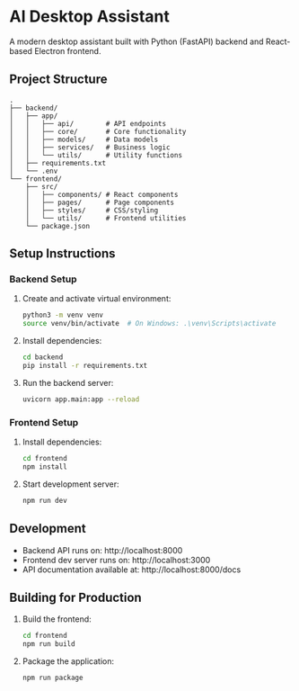 # AI Desktop Assistant

A modern desktop assistant built with Python (FastAPI) backend and React-based Electron frontend.

## Project Structure

```
.
├── backend/
│   ├── app/
│   │   ├── api/        # API endpoints
│   │   ├── core/       # Core functionality
│   │   ├── models/     # Data models
│   │   ├── services/   # Business logic
│   │   └── utils/      # Utility functions
│   ├── requirements.txt
│   └── .env
└── frontend/
    ├── src/
    │   ├── components/ # React components
    │   ├── pages/      # Page components
    │   ├── styles/     # CSS/styling
    │   └── utils/      # Frontend utilities
    └── package.json
```

## Setup Instructions

### Backend Setup

1. Create and activate virtual environment:

   ```bash
   python3 -m venv venv
   source venv/bin/activate  # On Windows: .\venv\Scripts\activate
   ```

2. Install dependencies:

   ```bash
   cd backend
   pip install -r requirements.txt
   ```

3. Run the backend server:
   ```bash
   uvicorn app.main:app --reload
   ```

### Frontend Setup

1. Install dependencies:

   ```bash
   cd frontend
   npm install
   ```

2. Start development server:
   ```bash
   npm run dev
   ```

## Development

- Backend API runs on: http://localhost:8000
- Frontend dev server runs on: http://localhost:3000
- API documentation available at: http://localhost:8000/docs

## Building for Production

1. Build the frontend:

   ```bash
   cd frontend
   npm run build
   ```

2. Package the application:
   ```bash
   npm run package
   ```
